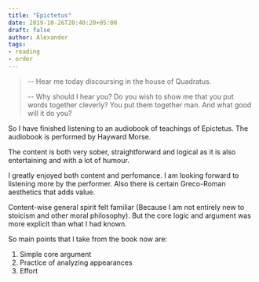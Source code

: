 ```yaml
---
title: "Epictetus"
date: 2019-10-26T20:40:20+05:00
draft: false
author: Alexander
tags:
- reading
- order
---
```


>-- Hear me today discoursing in the house of Quadratus.
>
>-- Why should I hear you?
>  Do you wish to show me that you put words together cleverly?
>  You put them together man. And what good will it do you?


So I have finished listening to an audiobook of teachings of Epictetus.
The audiobook is performed by Hayward Morse.

The content is both very sober, straightforward and logical as it is
also entertaining and with a lot of humour.

I greatly enjoyed both content and perfomance.
I am looking forward to listening more by the performer.
Also there is certain Greco-Roman aesthetics that adds value.

Content-wise general spirit felt familiar (Because I am not entirely new to stoicism
and other moral philosophy).
But the core logic and argument was more explicit than what I had known.

So main points that I take from the book now are:

1. Simple core argument
1. Practice of analyzing appearances
1. Effort
